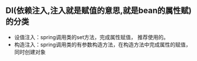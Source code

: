 ## DI(依赖注入,注入就是赋值的意思,就是bean的属性赋)的分类
* 设值注入：spring调用类的set方法，完成属性赋值， 推荐使用的。
* 构造注入：spring调用类的有参数构造方法，在构造方法中完成属性的赋值，同时创建对象